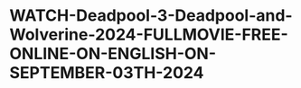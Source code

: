 # WATCH-Deadpool-3-Deadpool-and-Wolverine-2024-FULLMOVIE-FREE-ONLINE-ON-ENGLISH-ON-SEPTEMBER-03TH-2024